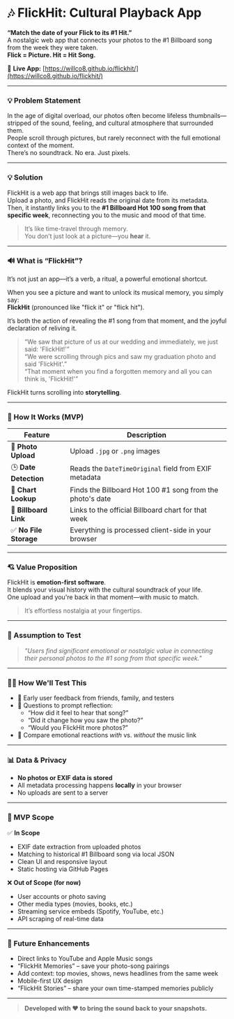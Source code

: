 # 🎶 FlickHit: Cultural Playback App  
**“Match the date of your Flick to its #1 Hit.”**  
A nostalgic web app that connects your photos to the #1 Billboard song from the week they were taken.  
**Flick = Picture. Hit = Hit Song.**

🔗 **Live App:** [https://willco8.github.io/flickhit/](https://willco8.github.io/flickhit/)

---

### 💡 Problem Statement  
In the age of digital overload, our photos often become lifeless thumbnails—stripped of the sound, feeling, and cultural atmosphere that surrounded them.  
People scroll through pictures, but rarely reconnect with the full emotional context of the moment.  
There’s no soundtrack. No era. Just pixels.

---

### 💡 Solution  
FlickHit is a web app that brings still images back to life.  
Upload a photo, and FlickHit reads the original date from its metadata.  
Then, it instantly links you to the **#1 Billboard Hot 100 song from that specific week**, reconnecting you to the music and mood of that time.

> It’s like time-travel through memory.  
> You don’t just look at a picture—you **hear** it.

---

### 🔊 What is “FlickHit”?  
It’s not just an app—it’s a verb, a ritual, a powerful emotional shortcut.

When you see a picture and want to unlock its musical memory, you simply say:  
**FlickHit** (pronounced like "flick it" or "flick hit").

It’s both the action of revealing the #1 song from that moment, and the joyful declaration of reliving it.

> “We saw that picture of us at our wedding and immediately, we just said: 'FlickHit!'”  
> “We were scrolling through pics and saw my graduation photo and said 'FlickHit'.”  
> “That moment when you find a forgotten memory and all you can think is, 'FlickHit!'”

FlickHit turns scrolling into **storytelling**.

---

### 🔧 How It Works (MVP)

| Feature               | Description |
|-----------------------|-------------|
| 📸 **Photo Upload**      | Upload `.jpg` or `.png` images |
| 🕒 **Date Detection**     | Reads the `DateTimeOriginal` field from EXIF metadata |
| 🎵 **Chart Lookup**       | Finds the Billboard Hot 100 #1 song from the photo's date |
| 🔗 **Billboard Link**     | Links to the official Billboard chart for that week |
| ✅ **No File Storage**    | Everything is processed client-side in your browser |

---

### 💘 Value Proposition  
FlickHit is **emotion-first software**.  
It blends your visual history with the cultural soundtrack of your life.  
One upload and you're back in that moment—with music to match.

> It’s effortless nostalgia at your fingertips.

---

### 🧪 Assumption to Test  
> *"Users find significant emotional or nostalgic value in connecting their personal photos to the #1 song from that specific week."*

---

### 🧑‍🔬 How We'll Test This

- 👥 Early user feedback from friends, family, and testers  
- 🎤 Questions to prompt reflection:  
  - “How did it feel to hear that song?”  
  - “Did it change how you saw the photo?”  
  - “Would you FlickHit more photos?”  
- 🤔 Compare emotional reactions *with* vs. *without* the music link

---

### 📊 Data & Privacy  
- **No photos or EXIF data is stored**  
- All metadata processing happens **locally** in your browser  
- No uploads are sent to a server

---

### 🧱 MVP Scope

✅ **In Scope**
- EXIF date extraction from uploaded photos  
- Matching to historical #1 Billboard song via local JSON  
- Clean UI and responsive layout  
- Static hosting via GitHub Pages

❌ **Out of Scope (for now)**
- User accounts or photo saving  
- Other media types (movies, books, etc.)  
- Streaming service embeds (Spotify, YouTube, etc.)  
- API scraping of real-time data

---

### 🚀 Future Enhancements
- Direct links to YouTube and Apple Music songs  
- “FlickHit Memories” – save your photo-song pairings  
- Add context: top movies, shows, news headlines from the same week  
- Mobile-first UX design  
- “FlickHit Stories” – share your own time-stamped memories publicly

---

> **Developed with ❤️ to bring the sound back to your snapshots.**
